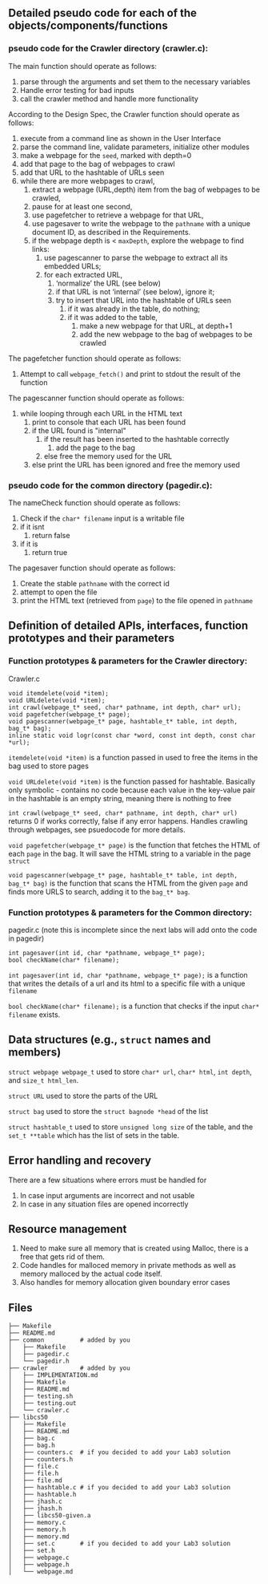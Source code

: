 ## Detailed pseudo code for each of the objects/components/functions

### pseudo code for the Crawler directory (crawler.c):
The main function should operate as follows:
1. parse through the arguments and set them to the necessary variables
2. Handle error testing for bad inputs
3. call the crawler method and handle more functionality

According to the Design Spec, the Crawler function should operate as follows:
1. execute from a command line as shown in the User Interface
2. parse the command line, validate parameters, initialize other modules
3. make a webpage for the ```seed```, marked with depth=0
4. add that page to the bag of webpages to crawl
5. add that URL to the hashtable of URLs seen
6. while there are more webpages to crawl,
	1. extract a webpage (URL,depth) item from the bag of webpages to be crawled,
	2. pause for at least one second,
	3. use pagefetcher to retrieve a webpage for that URL,
	4. use pagesaver to write the webpage to the ```pathname``` with a unique document ID, as described in the Requirements.
	5. if the webpage depth is < ```maxDepth```, explore the webpage to find links:
		1. use pagescanner to parse the webpage to extract all its embedded URLs;
		2. for each extracted URL,
			1. ‘normalize’ the URL (see below)
			2. if that URL is not ‘internal’ (see below), ignore it;
			3. try to insert that URL into the hashtable of URLs seen
				1. if it was already in the table, do nothing;
				2. if it was added to the table,
					1. make a new webpage for that URL, at depth+1
					2. add the new webpage to the bag of webpages to be crawled

The pagefetcher function should operate as follows:
1. Attempt to call ```webpage_fetch()``` and print to stdout the result of the function

The pagescanner function should operate as follows:
1. while looping through each URL in the HTML text
	1. print to console that each URL has been found
	2. if the URL found is "internal"
		1. if the result has been inserted to the hashtable correctly
			1. add the page to the bag
		2. else free the memory used for the URL
	3. else print the URL has been ignored and free the memory used

### pseudo code for the common directory (pagedir.c):

The nameCheck function should operate as follows:
1. Check if the ```char* filename``` input is a writable file
2. if it isnt
	1. return false
3. if it is
	1. return true

The pagesaver function should operate as follows:
1. Create the stable ```pathname``` with the correct id
2. attempt to open the file
3. print the HTML text (retrieved from ```page```) to the file opened in ```pathname```


## Definition of detailed APIs, interfaces, function prototypes and their parameters

### Function prototypes & parameters for the Crawler directory:
Crawler.c
```
void itemdelete(void *item);
void URLdelete(void *item);
int crawl(webpage_t* seed, char* pathname, int depth, char* url);
void pagefetcher(webpage_t* page);
void pagescanner(webpage_t* page, hashtable_t* table, int depth, bag_t* bag);
inline static void logr(const char *word, const int depth, const char *url);
```
```itemdelete(void *item)``` is a function passed in used to free the items in the bag used to store pages

```void URLdelete(void *item)``` is the function passed for hashtable. Basically only symbolic - contains no code because each value in the key-value pair in the hashtable is 
an empty string, meaning there is nothing to free

```int crawl(webpage_t* seed, char* pathname, int depth, char* url)``` returns 0 if works correctly, false if any error happens. Handles crawling through webpages, see 
psuedocode for more details.

```void pagefetcher(webpage_t* page)``` is the function that fetches the HTML of each ```page``` in the bag. It will save the HTML string to a variable in the page 
```struct```

```void pagescanner(webpage_t* page, hashtable_t* table, int depth, bag_t* bag)``` is the function that scans the HTML from the given ```page``` and finds more URLS 
to search, 
adding it to the ```bag_t* bag```.

### Function prototypes & parameters for the Common directory:
pagedir.c (note this is incomplete since the next labs will add onto the code in pagedir)
```
int pagesaver(int id, char *pathname, webpage_t* page);
bool checkName(char* filename);
```
```int pagesaver(int id, char *pathname, webpage_t* page);``` is a function that writes the details of a url and its html to a specific file with a unique ```filename```

```bool checkName(char* filename);``` is a function that checks if the input ```char* filename``` exists.

## Data structures (e.g., `struct` names and members)

```struct webpage webpage_t``` used to store ```char* url```, ```char* html```, ```int depth```, and ```size_t html_len```.

```struct URL``` used to store the parts of the URL

```struct bag``` used to store the ```struct bagnode *head``` of the list

```struct hashtable_t``` used to store ```unsigned long size``` of the table, and the ```set_t **table``` which has the list of sets in the table.

## Error handling and recovery

There are a few situations where errors must be handled for
1. In case input arguments are incorrect and not usable
2. In case in any situation files are opened incorrectly

## Resource management

1. Need to make sure all memory that is created using Malloc, there is a free that gets rid of them.
2. Code handles for malloced memory in private methods as well as memory malloced by the actual code itself.
3. Also handles for memory allocation given boundary error cases

## Files

```
├── Makefile
├── README.md
├── common			# added by you
│   ├── Makefile
│   ├── pagedir.c
│   └── pagedir.h
├── crawler			# added by you
│   ├── IMPLEMENTATION.md
│   ├── Makefile
│   ├── README.md
│   ├── testing.sh
│   ├── testing.out
│   └── crawler.c
├── libcs50
│   ├── Makefile
│   ├── README.md
│   ├── bag.c
│   ├── bag.h
│   ├── counters.c	# if you decided to add your Lab3 solution
│   ├── counters.h
│   ├── file.c
│   ├── file.h
│   ├── file.md
│   ├── hashtable.c	# if you decided to add your Lab3 solution
│   ├── hashtable.h
│   ├── jhash.c
│   ├── jhash.h
│   ├── libcs50-given.a
│   ├── memory.c
│   ├── memory.h
│   ├── memory.md
│   ├── set.c		# if you decided to add your Lab3 solution
│   ├── set.h
│   ├── webpage.c
│   ├── webpage.h
│   └── webpage.md
```
